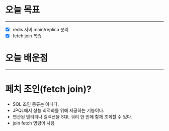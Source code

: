 # 오늘 목표

---

- [x]  redis 서버 main/replica 분리
- [x]  fetch join 복습

# 오늘 배운점

---

# 페치 조인(fetch join)?

- SQL 조인 종류는 아니다.
- JPQL에서 성능 최적화를 위해 제공하는 기능이다.
- 연관된 엔티티나 컬렉션을 SQL 쿼리 한 번에 함께 조회할 수 있다.
- join fetch 명령어 사용